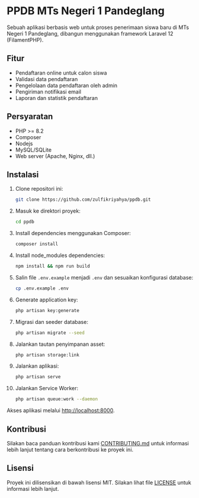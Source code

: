 # PPDB MTs Negeri 1 Pandeglang

Sebuah aplikasi berbasis web untuk proses penerimaan siswa baru di MTs Negeri 1 Pandeglang, dibangun menggunakan framework Laravel 12 (FilamentPHP).

## Fitur

- Pendaftaran online untuk calon siswa
- Validasi data pendaftaran
- Pengelolaan data pendaftaran oleh admin
- Pengiriman notifikasi email
- Laporan dan statistik pendaftaran

## Persyaratan

- PHP >= 8.2
- Composer
- Nodejs
- MySQL/SQLite
- Web server (Apache, Nginx, dll.)

## Instalasi

1. Clone repositori ini:
    ```bash
    git clone https://github.com/zulfikriyahya/ppdb.git
    ```

2. Masuk ke direktori proyek:
    ```bash
    cd ppdb
    ```

3. Install dependencies menggunakan Composer:
    ```bash
    composer install
    ```

4. Install node_modules dependencies:
    ```bash
    npm install && npm run build
    ```

5. Salin file `.env.example` menjadi `.env` dan sesuaikan konfigurasi database:
    ```bash
    cp .env.example .env
    ```

6. Generate application key:
    ```bash
    php artisan key:generate
    ```

7. Migrasi dan seeder database:
    ```bash
    php artisan migrate --seed
    ```

8. Jalankan tautan penyimpanan asset:
    ```bash
    php artisan storage:link
    ```

9. Jalankan aplikasi:
    ```bash
    php artisan serve
    ```

10. Jalankan Service Worker:
    ```bash
    php artisan queue:work --daemon
    ```

Akses aplikasi melalui [http://localhost:8000](http://localhost:8000).

## Kontribusi

Silakan baca panduan kontribusi kami [CONTRIBUTING.md](CONTRIBUTING.md) untuk informasi lebih lanjut tentang cara berkontribusi ke proyek ini.

## Lisensi

Proyek ini dilisensikan di bawah lisensi MIT. Silakan lihat file [LICENSE](LICENSE) untuk informasi lebih lanjut.
